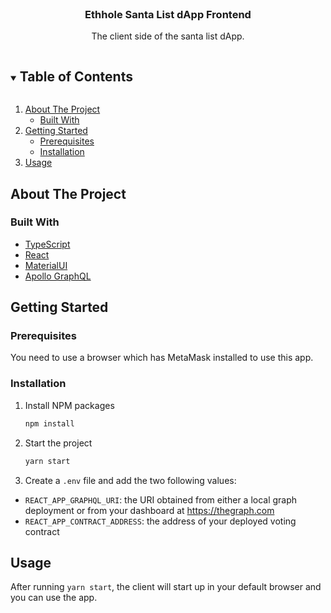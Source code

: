 <br />
<p align="center">
  <h3 align="center">Ethhole Santa List dApp Frontend</h3>

  <p align="center">
    The client side of the santa list dApp.
  </p>
</p>

<!-- TABLE OF CONTENTS -->
<details open="open">
  <summary><h2 style="display: inline-block">Table of Contents</h2></summary>
  <ol>
    <li>
      <a href="#about-the-project">About The Project</a>
      <ul>
        <li><a href="#built-with">Built With</a></li>
      </ul>
    </li>
    <li>
      <a href="#getting-started">Getting Started</a>
      <ul>
        <li><a href="#prerequisites">Prerequisites</a></li>
        <li><a href="#installation">Installation</a></li>
      </ul>
    </li>
    <li><a href="#usage">Usage</a></li>
  </ol>
</details>

<!-- ABOUT THE PROJECT -->

## About The Project

### Built With

- [TypeScript](https://typescriptlang.org/)
- [React](https://reactjs.org/)
- [MaterialUI](https://material-ui.com/)
- [Apollo GraphQL](https://apollographql.com)

<!-- GETTING STARTED -->

## Getting Started

### Prerequisites

You need to use a browser which has MetaMask installed to use this app.

### Installation

1. Install NPM packages
   ```sh
   npm install
   ```
2. Start the project
   ```sh
   yarn start
   ```
3. Create a `.env` file and add the two following values:

- `REACT_APP_GRAPHQL_URI`: the URI obtained from either a local graph deployment or from your dashboard at https://thegraph.com
- `REACT_APP_CONTRACT_ADDRESS`: the address of your deployed voting contract

<!-- USAGE EXAMPLES -->

## Usage

After running `yarn start`, the client will start up in your default browser and you can use the app.
